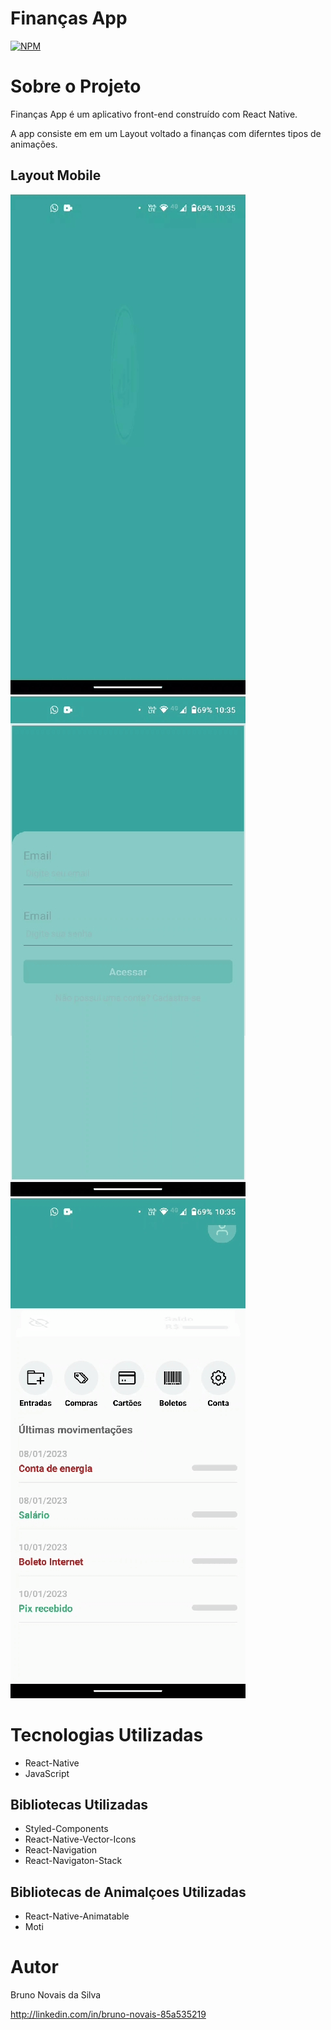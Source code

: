 # Finanças App
[![NPM](https://img.shields.io/github/license/novaisbruno/app_feedsocial)](https://github.com/novaisbruno/app_feedsocial/blob/main/License) 

# Sobre o Projeto

Finanças App é um aplicativo front-end construído com React Native.

A app consiste em em um Layout voltado a finanças com diferntes tipos de animações.

## Layout Mobile
![Mobile 1](https://github.com/novaisbruno/app_financas/blob/main/src/assets/img/screens/screen_1.gif) 
![Mobile 2](https://github.com/novaisbruno/app_financas/blob/main/src/assets/img/screens/screen_2.gif)
![Mobile 3](https://github.com/novaisbruno/app_financas/blob/main/src/assets/img/screens/screen_3.gif)

# Tecnologias Utilizadas
- React-Native
- JavaScript
## Bibliotecas Utilizadas
- Styled-Components
- React-Native-Vector-Icons
- React-Navigation
- React-Navigaton-Stack
## Bibliotecas de Animalçoes Utilizadas
- React-Native-Animatable
- Moti


# Autor

Bruno Novais da Silva

http://linkedin.com/in/bruno-novais-85a535219
